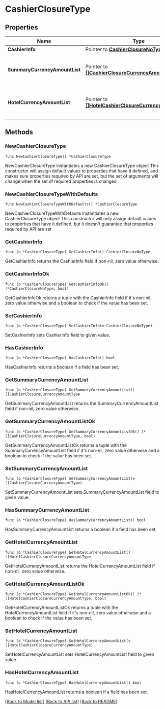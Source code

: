 # CashierClosureType

## Properties

Name | Type | Description | Notes
------------ | ------------- | ------------- | -------------
**CashierInfo** | Pointer to [**CashierClosureNoType**](CashierClosureNoType.md) |  | [optional] 
**SummaryCurrencyAmountList** | Pointer to [**[]CashierClosureCurrencyAmountType**](CashierClosureCurrencyAmountType.md) | Currency Total Amounts for Cashier Shift. | [optional] 
**HotelCurrencyAmountList** | Pointer to [**[]HotelCashierClosureCurrencyAmountType**](HotelCashierClosureCurrencyAmountType.md) | Currency Hotels Amounts for Cashier Shift. | [optional] 

## Methods

### NewCashierClosureType

`func NewCashierClosureType() *CashierClosureType`

NewCashierClosureType instantiates a new CashierClosureType object
This constructor will assign default values to properties that have it defined,
and makes sure properties required by API are set, but the set of arguments
will change when the set of required properties is changed

### NewCashierClosureTypeWithDefaults

`func NewCashierClosureTypeWithDefaults() *CashierClosureType`

NewCashierClosureTypeWithDefaults instantiates a new CashierClosureType object
This constructor will only assign default values to properties that have it defined,
but it doesn't guarantee that properties required by API are set

### GetCashierInfo

`func (o *CashierClosureType) GetCashierInfo() CashierClosureNoType`

GetCashierInfo returns the CashierInfo field if non-nil, zero value otherwise.

### GetCashierInfoOk

`func (o *CashierClosureType) GetCashierInfoOk() (*CashierClosureNoType, bool)`

GetCashierInfoOk returns a tuple with the CashierInfo field if it's non-nil, zero value otherwise
and a boolean to check if the value has been set.

### SetCashierInfo

`func (o *CashierClosureType) SetCashierInfo(v CashierClosureNoType)`

SetCashierInfo sets CashierInfo field to given value.

### HasCashierInfo

`func (o *CashierClosureType) HasCashierInfo() bool`

HasCashierInfo returns a boolean if a field has been set.

### GetSummaryCurrencyAmountList

`func (o *CashierClosureType) GetSummaryCurrencyAmountList() []CashierClosureCurrencyAmountType`

GetSummaryCurrencyAmountList returns the SummaryCurrencyAmountList field if non-nil, zero value otherwise.

### GetSummaryCurrencyAmountListOk

`func (o *CashierClosureType) GetSummaryCurrencyAmountListOk() (*[]CashierClosureCurrencyAmountType, bool)`

GetSummaryCurrencyAmountListOk returns a tuple with the SummaryCurrencyAmountList field if it's non-nil, zero value otherwise
and a boolean to check if the value has been set.

### SetSummaryCurrencyAmountList

`func (o *CashierClosureType) SetSummaryCurrencyAmountList(v []CashierClosureCurrencyAmountType)`

SetSummaryCurrencyAmountList sets SummaryCurrencyAmountList field to given value.

### HasSummaryCurrencyAmountList

`func (o *CashierClosureType) HasSummaryCurrencyAmountList() bool`

HasSummaryCurrencyAmountList returns a boolean if a field has been set.

### GetHotelCurrencyAmountList

`func (o *CashierClosureType) GetHotelCurrencyAmountList() []HotelCashierClosureCurrencyAmountType`

GetHotelCurrencyAmountList returns the HotelCurrencyAmountList field if non-nil, zero value otherwise.

### GetHotelCurrencyAmountListOk

`func (o *CashierClosureType) GetHotelCurrencyAmountListOk() (*[]HotelCashierClosureCurrencyAmountType, bool)`

GetHotelCurrencyAmountListOk returns a tuple with the HotelCurrencyAmountList field if it's non-nil, zero value otherwise
and a boolean to check if the value has been set.

### SetHotelCurrencyAmountList

`func (o *CashierClosureType) SetHotelCurrencyAmountList(v []HotelCashierClosureCurrencyAmountType)`

SetHotelCurrencyAmountList sets HotelCurrencyAmountList field to given value.

### HasHotelCurrencyAmountList

`func (o *CashierClosureType) HasHotelCurrencyAmountList() bool`

HasHotelCurrencyAmountList returns a boolean if a field has been set.


[[Back to Model list]](../README.md#documentation-for-models) [[Back to API list]](../README.md#documentation-for-api-endpoints) [[Back to README]](../README.md)


